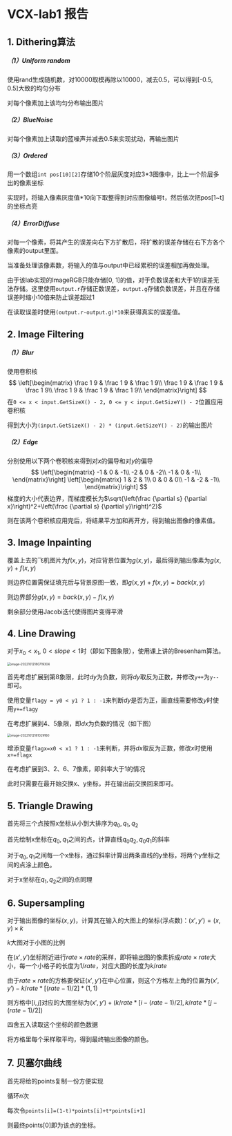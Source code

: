 # VCX-lab1 报告

## 1. Dithering算法

##### （1）Uniform random

使用rand生成随机数，对10000取模再除以10000，减去0.5，可以得到[-0.5, 0.5]大致的均匀分布

对每个像素加上该均匀分布输出图片

##### （2）BlueNoise

对每个像素加上读取的蓝噪声并减去0.5来实现扰动，再输出图片

##### （3）Ordered

用一个数组```int pos[10][2]```存储10个阶层灰度对应3*3图像中，比上一个阶层多出的像素坐标

实现时，将输入像素灰度值*10向下取整得到对应图像编号t，然后依次把pos[1~t]的坐标点亮

##### （4）ErrorDiffuse

对每一个像素，将其产生的误差向右下方扩散后，将扩散的误差存储在右下方各个像素的output里面。

当准备处理该像素数，将输入的值与output中已经累积的误差相加再做处理。

由于该lab实现的ImageRGB只能存储[0, 1]的值，对于负数误差和大于1的误差无法存储。这里使用```output.r```存储正数误差，```output.g```存储负数误差，并且在存储误差时缩小10倍来防止误差超过1

在读取误差时使用```(output.r-output.g)*10```来获得真实的误差值。

## 2. Image Filtering

##### （1）Blur

使用卷积核
$$
\left[\begin{matrix}
\frac 1 9 & \frac 1 9 & \frac 1 9\\
\frac 1 9 & \frac 1 9 & \frac 1 9\\
\frac 1 9 & \frac 1 9 & \frac 1 9\\
\end{matrix}\right]
$$
在```0 <= x < input.GetSizeX() - 2```，```0 <= y < input.GetSizeY() - 2```位置应用卷积核

得到大小为```(input.GetSizeX() - 2) * (input.GetSizeY() - 2)```的输出图片

##### （2）Edge

分别使用以下两个卷积核来得到对$x$的偏导和对$y$的偏导
$$
\left[\begin{matrix}
-1 & 0 & -1\\
-2 & 0 & -2\\
-1 & 0 & -1\\
\end{matrix}\right]
\left[\begin{matrix}
1 & 2 & 1\\
0 & 0 & 0\\
-1 & -2 & -1\\
\end{matrix}\right]
$$
梯度的大小代表边界，而梯度模长为$\sqrt{\left(\frac {\partial s} {\partial x}\right)^2+\left(\frac {\partial s} {\partial y}\right)^2}$

则在该两个卷积核应用完后，将结果平方加和再开方，得到输出图像的像素值。

## 3. Image Inpainting

覆盖上去的飞机图片为$f(x,y)$，对应背景位置为$g(x,y)$，最后得到输出像素为$g(x,y)+f(x,y)$

则边界位置需保证填充后与背景原图一致，即$g(x,y)+f(x,y)=back(x,y)$

则边界部分$g(x,y)=back(x,y)-f(x,y)$

剩余部分使用Jacobi迭代使得图片变得平滑

## 4. Line Drawing

对于$x_0<x_1,\ 0<slope<1$时（即如下图象限），使用课上讲的Bresenham算法。

<img src="C:\Users\can91\AppData\Roaming\Typora\typora-user-images\image-20221012180719304.png" alt="image-20221012180719304" style="zoom:50%;" />

首先考虑扩展到第8象限，此时$dy$为负数，则将$dy$取反为正数，并修改```y++```为```y--```即可。

使用变量```flagy = y0 < y1 ? 1 : -1```来判断$dy$是否为正，画直线需要修改$y$时使用```y+=flagy```

在考虑扩展到4、5象限，即$dx$为负数的情况（如下图）

<img src="C:\Users\can91\AppData\Roaming\Typora\typora-user-images\image-20221012181029160.png" alt="image-20221012181029160" style="zoom:50%;" />

增添变量```flagx=x0 < x1 ? 1 : -1```来判断，并将$dx$取反为正数，修改$x$时使用```x+=flagx```

在考虑扩展到3、2、6、7像素，即斜率大于1的情况

此时只需要在最开始交换x、y坐标，并在输出前交换回来即可。

## 5. Triangle Drawing

首先将三个点按照x坐标从小到大排序为$q_0,q_1,q_2$

首先绘制x坐标在$q_0,q_1$之间的点，计算直线$q_0q_2,q_0q_1$的斜率

对于$q_0,q_1$之间每一个x坐标，通过斜率计算出两条直线的y坐标，将两个y坐标之间的点涂上颜色。

对于x坐标在$q_1,q_2$之间的点同理

## 6. Supersampling

对于输出图像的坐标$(x,y)$，计算其在输入的大图上的坐标(浮点数)：$(x',y')=(x,y)\times k$

$k$大图对于小图的比例

在$(x',y')$坐标附近进行$rate\times rate$的采样，即将输出图的像素拆成$rate\times rate$大小，每一个小格子的长度为$1/rate$，对应大图的长度为$k/rate$

由于$rate\times rate$的方格要保证$(x',y')$在中心位置，则这个方格左上角的位置为$(x',y')-k/rate*[(rate-1)/2]*(1,1)$

则方格中$[i,j]$对应的大图坐标为$(x',y')+(k/rate*[i-(rate-1)/2],k/rate*[j-(rate-1)/2])$

四舍五入读取这个坐标的颜色数据

将方格里每个采样取平均，得到最终输出图像的颜色。

## 7. 贝塞尔曲线

首先将给的points复制一份方便实现

循环$n$次

每次令```points[i]=(1-t)*points[i]+t*points[i+1]```

则最终points[0]即为该点的坐标。

